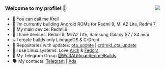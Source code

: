 ### Welcome to my profile! 🤟 [<img align="right" src="https://user-images.githubusercontent.com/93985232/194731947-2106c79a-5ec8-4206-a496-2dc8c2213a24.gif"/>](https://sfw.furaffinity.net/view/26665049/)
- 👤 You can call me Krell 
- 📱 I’m currently building Android ROMs for Redmi 9, Mi A2 Lite, Redmi 7
- 📲 My main device: Redmi 9
- 📝 I have devices: Redmi 9, Mi A2 Lite, Samsung Galaxy S7 / S4 mini
- 🔝 I create builds only LineageOS & CrDroid
- 🤙 Repositories with updates: [ota_update](https://github.com/WolfAURman/ota_update) | [crdroid_ota_update](https://github.com/WolfAURman/crdroid_ota_update)
- 🐧 I use Linux systems. Love [Arch](https://archlinux.org/) & [Fedora](https://getfedora.org/en/)
- 👥 My Telegram Group [@WolfAURmanRedmi9Builds](https://t.me/WolfAURmanRedmi9Builds)
- 🗣 My contacts: [Telegram](https://t.me/red_hat_interprise13) | [Xda](https://forum.xda-developers.com/m/furry__wolf.11566643/)
